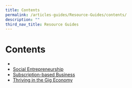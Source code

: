 ```yaml
---
title: Contents
permalink: /articles-guides/Resource-Guides/contents/
description: ""
third_nav_title: Resource Guides
---
```

# Contents

- 
- [Social Entrepreneurship](/articles-guides/resource-guides/social-entrepreneurship)
- [Subscription-based Business](/articles-guides/resource-guides/subscription-based-business/)
- [Thriving in the Gig Economy](/articles-guides/resource-guides/thriving-gig-economy/)